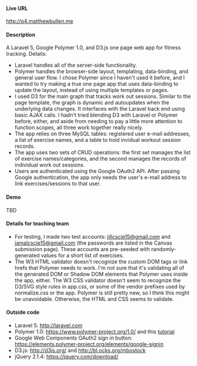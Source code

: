 
#### Live URL

http://p4.matthewbullen.me

#### Description

A Laravel 5, Google Polymer 1.0, and D3.js one page web app for fitness tracking. Details:
* Laravel handles all of the server-side functionality.
* Polymer handles the browser-side layout, templating, data-binding, and general user flow. I chose Polymer since I haven't used it before, and I wanted to try making a true one page app that uses data-binding to update the layout, instead of using multiple templates or pages.
* I used D3 for the main graph that tracks work out sessions. Similar to the page template, the graph is dynamic and autoupdates when the underlying data changes. It interfaces with the Laravel back end using basic AJAX calls. I hadn't tried blending D3 with Laravel or Polymer before, either, and aside from needing to pay a little more attention to function scopes, all three work together really nicely.
* The app relies on three MySQL tables: registered user e-mail addresses, a list of exercise names, and a table to hold invidual workout session records.
* The app uses two sets of CRUD operations: the first set manages the list of exercise names/categories, and the second manages the records of individual work out sessions.
* Users are authenticated using the Google OAuth2 API. After passing Google authentication, the app only needs the user's e-mail address to link exercises/sessions to that user.

#### Demo

TBD

#### Details for teaching team

* For testing, I made two test accounts: jillcscie15@gmail.com and jamalcscie15@gmail.com (the passwords are listed in the Canvas submission page). These accounts are pre-seeded with randomly-generated values for a short list of exercises.
* The W3 HTML validator doesn't recognize the custom DOM tags or link hrefs that Polymer needs to work. I'm not sure that it's validating all of the generated DOM or Shadow DOM elements that Polymer uses inside the app, either. The W3 CSS validator doesn't seem to recognize the D3/SVG style rules in app.css, or some of the vendor prefixes used by normalize.css or the app. Polymer is still pretty new, so I think this might be unavoidable. Otherwise, the HTML and CSS seems to validate.

#### Outside code

* Laravel 5: http://laravel.com
* Polymer 1.0: https://www.polymer-project.org/1.0/ and this [tutorial](https://scotch.io/tutorials/build-a-real-time-polymer-to-do-app)
* Google Web Components OAuth2 sign in button: https://elements.polymer-project.org/elements/google-signin
* D3.js: http://d3js.org/ and http://bl.ocks.org/mbostock
* jQuery 2.1.4: https://jquery.com/download/
